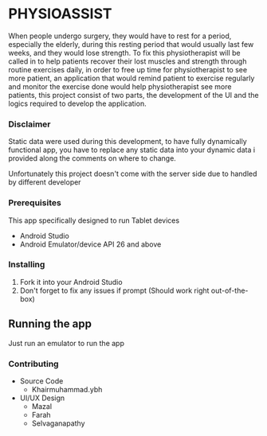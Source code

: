 # PHYSIOASSIST

When people undergo surgery, they would have to rest for a period, especially the elderly, during this 
resting period that would usually last few weeks, and they would lose strength. To fix this
physiotherapist will be called in to help patients recover their lost muscles and strength through routine
exercises daily, in order to free up time for physiotherapist to see more patient, an application 
that would remind patient to exercise regularly and monitor the exercise done would help physiotherapist 
see more patients, this project consist of two parts, the development of the UI and the logics required 
to develop the application.

### Disclaimer

Static data were used during this development, to have fully dynamically functional app, you have to replace
any static data into your dynamic data i provided along the comments on where to change.

Unfortunately this project doesn't come with the server side due to handled by different developer

### Prerequisites

This app specifically designed to run Tablet devices

- Android Studio
- Android Emulator/device API 26 and above

### Installing

1. Fork it into your Android Studio
2. Don't forget to fix any issues if prompt (Should work right out-of-the-box)

## Running the app

Just run an emulator to run the app

### Contributing

- Source Code 
  - Khairmuhammad.ybh
- UI/UX Design
  - Mazal
  - Farah
  - Selvaganapathy

